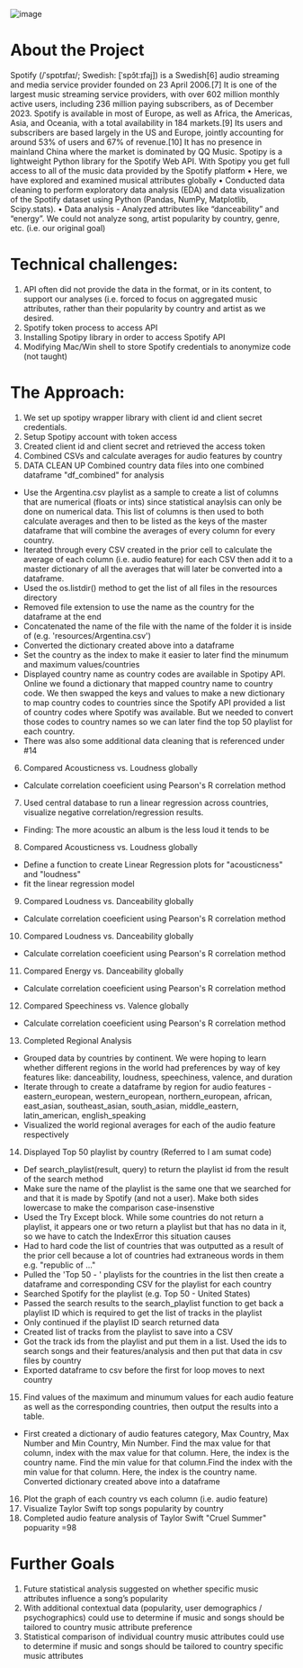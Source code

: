 
![image](https://github.com/meddling-moose/team10-spotify-project/assets/157430192/bdd3a332-a4d6-4ba3-948a-733deed7a618)
# About the Project
Spotify (/ˈspɒtɪfaɪ/; Swedish: [ˈspɔ̂tːɪfaj]) is a Swedish[6] audio streaming and media service provider founded on 23 April 2006.[7] It is one of the largest music streaming service providers, with over 602 million monthly active users, including 236 million paying subscribers, as of December 2023.
Spotify is available in most of Europe, as well as Africa, the Americas, Asia, and Oceania, with a total availability in 184 markets.[9] Its users and subscribers are based largely in the US and Europe, jointly accounting for around 53% of users and 67% of revenue.[10] It has no presence in mainland China where the market is dominated by QQ Music. 
Spotipy is a lightweight Python library for the Spotify Web API. With Spotipy you get full access to all of the music data provided by the Spotify platform
•	Here, we have explored and examined musical attributes globally
•	Conducted data cleaning to perform exploratory data analysis (EDA) and data visualization of the Spotify dataset using Python (Pandas, NumPy, Matplotlib, Scipy.stats).
•	Data analysis - Analyzed attributes like “danceability” and “energy”.  We could not analyze song, artist popularity by country, genre, etc. (i.e. our original goal)
# Technical challenges:
1. API often did not provide the data in the format, or in its content, to support our analyses (i.e. forced to focus on aggregated music attributes, rather      than their popularity by country and artist as we desired.
2. Spotify token process to access API 
3. Installing Spotipy library in order to access Spotify API 
4. Modifying Mac/Win shell to store Spotify credentials to anonymize code (not taught)
# The Approach:
1. We set up spotipy wrapper library with client id and client secret credentials.
2. Setup Spotipy account with token access
3. Created client id and client secret and retrieved the access token
4. Combined CSVs and calculate averages for audio features by country
5. DATA CLEAN UP
Combined country data files into one combined dataframe "df_combined" for analysis
- Use the Argentina.csv playlist as a sample to create a list of columns that are numerical (floats or ints) since statistical anaylsis can only be done on numerical data. This list of columns is then used to both calculate  averages and then to be listed as the keys of the master dataframe that will combine the averages of every column for every country.
- Iterated through every CSV created in the prior cell to calculate the average of each column (i.e. audio feature) for each CSV then add it to a master dictionary of all the averages that will later be converted into a dataframe.
- Used the os.listdir() method to get the list of all files in the resources directory
- Removed file extension to use the name as the country for the dataframe at the end
- Concatenated the name of the file with the name of the folder it is inside of (e.g. 'resources/Argentina.csv')
- Converted the dictionary created above into a dataframe
- Set the country as the index to make it easier to later find the minumum and maximum values/countries
- Displayed country name as country codes are available in Spotipy API.  
  Online we found a dictionary that mapped country name to country code. We then swapped the keys and values to make a new dictionary to map country codes to countries since the Spotify API provided a list of country codes where Spotify was available. But we needed to convert those codes to country names so we can later find the top 50 playlist for each country.
- There was also some additional data cleaning that is referenced under #14 
6. Compared Acousticness vs. Loudness globally
- Calculate correlation coeeficient using Pearson's R correlation method
7. Used central database to run a linear regression across countries, visualize negative correlation/regression results. 
- Finding: The more acoustic an album is the less loud it tends to be
8. Compared Acousticness vs. Loudness globally
- Define a function to create Linear Regression plots for "acousticness" and "loudness"
- fit the linear regression model
9. Compared Loudness vs. Danceability globally
- Calculate correlation coeeficient using Pearson's R correlation method
10. Compared Loudness vs. Danceability globally
- Calculate correlation coeeficient using Pearson's R correlation method
11. Compared Energy vs. Danceability globally
- Calculate correlation coeeficient using Pearson's R correlation method
12. Compared Speechiness vs. Valence globally
- Calculate correlation coeeficient using Pearson's R correlation method
13. Completed Regional Analysis
- Grouped data by countries by continent. We were hoping to learn whether different regions in the world had preferences by way of key features like: danceability, loudness, speechiness, valence, and duration
- Iterate through to create a dataframe by region for audio features - eastern_european, western_european, northern_european, african, east_asian, southeast_asian, south_asian, middle_eastern, latin_american, english_speaking 
- Visualized the world regional averages for each of the audio feature respectively
14. Displayed Top 50 playlist by country (Referred to I am sumat code)
- Def search_playlist(result, query) to return the playlist id from the result of the search method 
- Make sure the name of the playlist is the same one that we searched for and that it is made by Spotify (and not a user). Make both sides lowercase to make the comparison case-insenstive
- Used the Try Except block. While some countries do not return a playlist, it appears one or two return a playlist but that has no data in it, so we have to catch the IndexError this situation causes
- Had to hard code the list of countries that was outputted as a result of the prior cell because a lot of countries had extraneous words in them e.g. "republic of ..." 
- Pulled the 'Top 50 - <country name>' playlists for the countries in the list then create a dataframe and corresponding CSV for the playlist for each country
- Searched Spotify for the playlist (e.g. Top 50 - United States)
- Passed the search results to the search_playlist function to get back a playlist ID which is required to get the list of tracks in the playlist
- Only continued if the playlist ID search returned data
- Created list of tracks from the playlist to save into a CSV
- Got the track ids from the playlist and put them in a list. Used the ids to search songs and their features/analysis and then put that data in csv files by country
- Exported dataframe to csv before the first for loop moves to next country
15. Find values of the maximum and minumum values for each audio feature as well as the corresponding countries, then output the results into a table. 
-  First created a dictionary of audio features category, Max Country, Max Number and Min Country, Min Number. Find the max value for that column, index with the max value for that column. Here, the index is the country name. Find the min value for that column.Find the index with the min value for that column. Here, the index is the country name.  Converted dictionary created above into a dataframe
16. Plot the graph of each country vs each column (i.e. audio feature)
17. Visualize Taylor Swift top songs popularity by country
18. Completed audio feature analysis of Taylor Swift "Cruel Summer" popuarity =98
# Further Goals
1. Future statistical analysis suggested on whether specific music attributes influence a song’s popularity
2. With additional contextual data (popularity, user demographics / psychographics) could use to determine if music and songs should be tailored to country music attribute preference
3. Statistical comparison of individual country music attributes could use to determine if music and songs should be tailored to country specific music attributes

